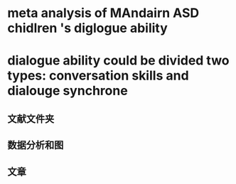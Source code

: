 # meta analysis of MAndairn ASD chidlren 's diglogue ability
# dialogue ability could be divided two types: conversation skills and dialouge synchrone
## 文献文件夹
## 数据分析和图
## 文章
